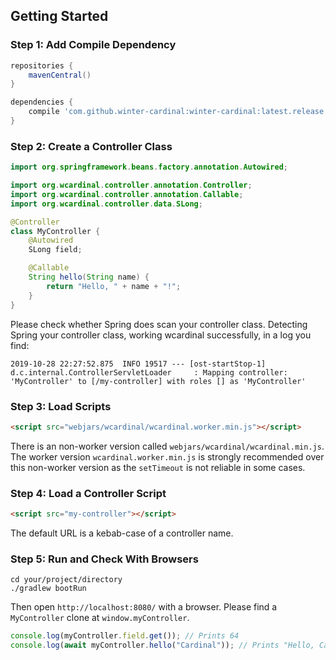 ## Getting Started

### Step 1: Add Compile Dependency

```gradle
repositories {
	mavenCentral()
}

dependencies {
	compile 'com.github.winter-cardinal:winter-cardinal:latest.release'
}
```

### Step 2: Create a Controller Class

```java
import org.springframework.beans.factory.annotation.Autowired;

import org.wcardinal.controller.annotation.Controller;
import org.wcardinal.controller.annotation.Callable;
import org.wcardinal.controller.data.SLong;

@Controller
class MyController {
	@Autowired
	SLong field;

	@Callable
	String hello(String name) {
		return "Hello, " + name + "!";
	}
}
```

Please check whether Spring does scan your controller class.
Detecting Spring your controller class, working wcardinal successfully, in a log you find:

```text
2019-10-28 22:27:52.875  INFO 19517 --- [ost-startStop-1] d.c.internal.ControllerServletLoader     : Mapping controller: 'MyController' to [/my-controller] with roles [] as 'MyController'
```

### Step 3: Load Scripts

```html
<script src="webjars/wcardinal/wcardinal.worker.min.js"></script>
```

There is an non-worker version called `webjars/wcardinal/wcardinal.min.js`.
The worker version `wcardinal.worker.min.js` is strongly recommended over this non-worker version as the `setTimeout` is not reliable in some cases.

### Step 4: Load a Controller Script

```html
<script src="my-controller"></script>
```

The default URL is a kebab-case of a controller name.

### Step 5: Run and Check With Browsers

```text
cd your/project/directory
./gradlew bootRun
```

Then open `http://localhost:8080/` with a browser.
Please find a `MyController` clone at `window.myController`.

```javascript
console.log(myController.field.get()); // Prints 64
console.log(await myController.hello("Cardinal")); // Prints "Hello, Cardinal!"
```
